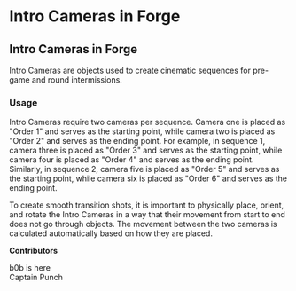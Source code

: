 # Intro Cameras in Forge

## Intro Cameras in Forge

Intro Cameras are objects used to create cinematic sequences for pre-game and round intermissions.

### Usage

Intro Cameras require two cameras per sequence. Camera one is placed as "Order 1" and serves as the starting point, while camera two is placed as "Order 2" and serves as the ending point. For example, in sequence 1, camera three is placed as "Order 3" and serves as the starting point, while camera four is placed as "Order 4" and serves as the ending point. Similarly, in sequence 2, camera five is placed as "Order 5" and serves as the starting point, while camera six is placed as "Order 6" and serves as the ending point.

To create smooth transition shots, it is important to physically place, orient, and rotate the Intro Cameras in a way that their movement from start to end does not go through objects. The movement between the two cameras is calculated automatically based on how they are placed.

**Contributors**

b0b is here\
Captain Punch
